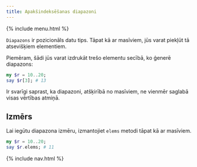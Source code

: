 ```yaml
---
title: Apakšindeksēšanas diapazoni
---
```


{% include menu.html %}

`Diapazons` ir pozicionāls datu tips. Tāpat kā ar masīviem, jūs varat piekļūt tā atsevišķiem elementiem.

Piemēram, šādi jūs varat izdrukāt trešo elementu secībā, ko ģenerē diapazons:

```raku
my $r = 10..20;
say $r[3]; # 13
```

Ir svarīgi saprast, ka diapazoni, atšķirībā no masīviem, ne vienmēr saglabā visas vērtības atmiņā.

## Izmērs

Lai iegūtu diapazona izmēru, izmantojiet `elems` metodi tāpat kā ar masīviem.

```raku
my $r = 10..20;
say $r.elems; # 11
```

{% include nav.html %}